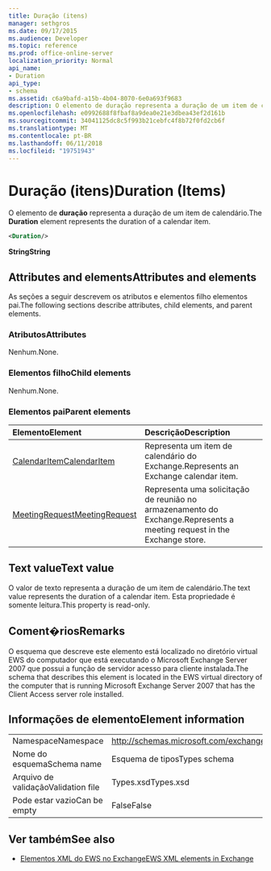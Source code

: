 ```yaml
---
title: Duração (itens)
manager: sethgros
ms.date: 09/17/2015
ms.audience: Developer
ms.topic: reference
ms.prod: office-online-server
localization_priority: Normal
api_name:
- Duration
api_type:
- schema
ms.assetid: c6a9bafd-a15b-4b04-8070-6e0a693f9683
description: O elemento de duração representa a duração de um item de calendário.
ms.openlocfilehash: e0992688f8fbaf8a9dea0e21e3dbea43ef2d161b
ms.sourcegitcommit: 34041125dc8c5f993b21cebfc4f8b72f0fd2cb6f
ms.translationtype: MT
ms.contentlocale: pt-BR
ms.lasthandoff: 06/11/2018
ms.locfileid: "19751943"
---
```

# <a name="duration-items"></a><span data-ttu-id="c66ee-103">Duração (itens)</span><span class="sxs-lookup"><span data-stu-id="c66ee-103">Duration (Items)</span></span>

<span data-ttu-id="c66ee-104">O elemento de **duração** representa a duração de um item de calendário.</span><span class="sxs-lookup"><span data-stu-id="c66ee-104">The **Duration** element represents the duration of a calendar item.</span></span> 
  
```xml
<Duration/>
```

 <span data-ttu-id="c66ee-105">**String**</span><span class="sxs-lookup"><span data-stu-id="c66ee-105">**String**</span></span>
## <a name="attributes-and-elements"></a><span data-ttu-id="c66ee-106">Attributes and elements</span><span class="sxs-lookup"><span data-stu-id="c66ee-106">Attributes and elements</span></span>

<span data-ttu-id="c66ee-107">As seções a seguir descrevem os atributos e elementos filho elementos pai.</span><span class="sxs-lookup"><span data-stu-id="c66ee-107">The following sections describe attributes, child elements, and parent elements.</span></span>
  
### <a name="attributes"></a><span data-ttu-id="c66ee-108">Atributos</span><span class="sxs-lookup"><span data-stu-id="c66ee-108">Attributes</span></span>

<span data-ttu-id="c66ee-109">Nenhum.</span><span class="sxs-lookup"><span data-stu-id="c66ee-109">None.</span></span>
  
### <a name="child-elements"></a><span data-ttu-id="c66ee-110">Elementos filho</span><span class="sxs-lookup"><span data-stu-id="c66ee-110">Child elements</span></span>

<span data-ttu-id="c66ee-111">Nenhum.</span><span class="sxs-lookup"><span data-stu-id="c66ee-111">None.</span></span>
  
### <a name="parent-elements"></a><span data-ttu-id="c66ee-112">Elementos pai</span><span class="sxs-lookup"><span data-stu-id="c66ee-112">Parent elements</span></span>

|<span data-ttu-id="c66ee-113">**Elemento**</span><span class="sxs-lookup"><span data-stu-id="c66ee-113">**Element**</span></span>|<span data-ttu-id="c66ee-114">**Descrição**</span><span class="sxs-lookup"><span data-stu-id="c66ee-114">**Description**</span></span>|
|:-----|:-----|
|[<span data-ttu-id="c66ee-115">CalendarItem</span><span class="sxs-lookup"><span data-stu-id="c66ee-115">CalendarItem</span></span>](calendaritem.md) <br/> |<span data-ttu-id="c66ee-116">Representa um item de calendário do Exchange.</span><span class="sxs-lookup"><span data-stu-id="c66ee-116">Represents an Exchange calendar item.</span></span>  <br/> |
|[<span data-ttu-id="c66ee-117">MeetingRequest</span><span class="sxs-lookup"><span data-stu-id="c66ee-117">MeetingRequest</span></span>](meetingrequest.md) <br/> |<span data-ttu-id="c66ee-118">Representa uma solicitação de reunião no armazenamento do Exchange.</span><span class="sxs-lookup"><span data-stu-id="c66ee-118">Represents a meeting request in the Exchange store.</span></span>  <br/> |
   
## <a name="text-value"></a><span data-ttu-id="c66ee-119">Text value</span><span class="sxs-lookup"><span data-stu-id="c66ee-119">Text value</span></span>

<span data-ttu-id="c66ee-120">O valor de texto representa a duração de um item de calendário.</span><span class="sxs-lookup"><span data-stu-id="c66ee-120">The text value represents the duration of a calendar item.</span></span> <span data-ttu-id="c66ee-121">Esta propriedade é somente leitura.</span><span class="sxs-lookup"><span data-stu-id="c66ee-121">This property is read-only.</span></span>
  
## <a name="remarks"></a><span data-ttu-id="c66ee-122">Coment�rios</span><span class="sxs-lookup"><span data-stu-id="c66ee-122">Remarks</span></span>

<span data-ttu-id="c66ee-123">O esquema que descreve este elemento está localizado no diretório virtual EWS do computador que está executando o Microsoft Exchange Server 2007 que possui a função de servidor acesso para cliente instalada.</span><span class="sxs-lookup"><span data-stu-id="c66ee-123">The schema that describes this element is located in the EWS virtual directory of the computer that is running Microsoft Exchange Server 2007 that has the Client Access server role installed.</span></span>
  
## <a name="element-information"></a><span data-ttu-id="c66ee-124">Informações de elemento</span><span class="sxs-lookup"><span data-stu-id="c66ee-124">Element information</span></span>

|||
|:-----|:-----|
|<span data-ttu-id="c66ee-125">Namespace</span><span class="sxs-lookup"><span data-stu-id="c66ee-125">Namespace</span></span>  <br/> |http://schemas.microsoft.com/exchange/services/2006/types  <br/> |
|<span data-ttu-id="c66ee-126">Nome do esquema</span><span class="sxs-lookup"><span data-stu-id="c66ee-126">Schema name</span></span>  <br/> |<span data-ttu-id="c66ee-127">Esquema de tipos</span><span class="sxs-lookup"><span data-stu-id="c66ee-127">Types schema</span></span>  <br/> |
|<span data-ttu-id="c66ee-128">Arquivo de validação</span><span class="sxs-lookup"><span data-stu-id="c66ee-128">Validation file</span></span>  <br/> |<span data-ttu-id="c66ee-129">Types.xsd</span><span class="sxs-lookup"><span data-stu-id="c66ee-129">Types.xsd</span></span>  <br/> |
|<span data-ttu-id="c66ee-130">Pode estar vazio</span><span class="sxs-lookup"><span data-stu-id="c66ee-130">Can be empty</span></span>  <br/> |<span data-ttu-id="c66ee-131">False</span><span class="sxs-lookup"><span data-stu-id="c66ee-131">False</span></span>  <br/> |
   
## <a name="see-also"></a><span data-ttu-id="c66ee-132">Ver também</span><span class="sxs-lookup"><span data-stu-id="c66ee-132">See also</span></span>

- [<span data-ttu-id="c66ee-133">Elementos XML do EWS no Exchange</span><span class="sxs-lookup"><span data-stu-id="c66ee-133">EWS XML elements in Exchange</span></span>](ews-xml-elements-in-exchange.md)


